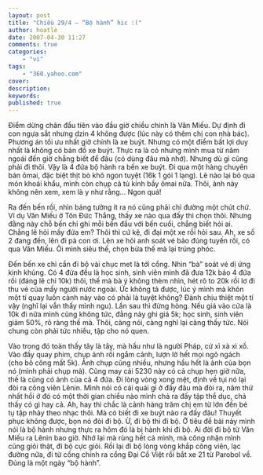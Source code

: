 ```yaml
---
layout: post
title: "Chiều 29/4 – “Bộ hành” hic :("
author: hoatle
date: 2007-04-30 11:27
comments: true
categories:
    - "vi"
tags:
    - "360.yahoo.com"
cover:
description:
keywords:
published: true
---
```


Điểm dừng chân đầu tiên vào đầu giờ chiều chính là Văn Miếu. Dự định đi con ngựa sắt nhưng dzin 4
không được (lúc này có thêm chị con nhà bác). Phương án tối ưu nhất giờ chính là xe buýt. Nhưng có
một điểm bất lợi duy nhất là không có bản đồ xe buýt. Thực ra là có nhưng mình mua từ năm ngoái đến
giờ chẳng biết để đâu (có dùng đâu mà nhớ). Nhưng dù gì cũng phải đi thôi. Vậy là 4 đứa bộ hành ra
bến xe buýt. Đi qua một hàng chuyên bán ômai, đặc biệt thịt bò khô ngon tuyệt (16k 1 gói 1 lạng).
Lẽ nào lại bỏ qua món khoái khẩu, mình còn chụp cả tủ kính bầy ômai nữa. Thôi, ảnh này không nên
xem, xem là y như rằng… Ngon quá!

<!-- more -->

Ra đến bến rồi, nhìn bảng tưởng ít ra nó cũng phải chỉ đường một chút chứ. Ví dụ Văn Miếu ở Tôn Đức
Thắng, thấy xe nào qua đấy thì chọn thôi. Nhưng đằng này chỗ bến chỉ ghi mỗi bến đầu với bến cuối,
chẳng biết hỏi ai. Chẳng lẽ hỏi mấy đứa em? Thôi thì cứ kệ, đi đại một xe rồi hỏi sau. Ah, xe số 2
đang đến, lên đi pà con ơi. Lên xe hỏi anh soát vé bảo đúng tuyến rồi, có qua Văn Miếu. Ôi mình siêu
thế, chọn bừa thế mà lại trúng phóc.

Đến bến xe chỉ cần đi bộ vài chục met là tới cổng. Nhìn “bà” soát vé dị ứng kinh khủng. Có 4 đứa đều
là học sinh, sinh viên mình đã đưa 12k bảo 4 đứa rồi (đáng lẽ chỉ 10k) thôi, thế mà bà ý không thèm
nhìn, hét rõ to 20k rồi lơ đi thu vé của mấy người nước ngoài. Ức không tả được, lúc ý mình mà khôn
một tí quay luôn cảnh này vào có phải là tuyệt không? Đành chịu thiệt một tí vậy (nghĩ lại vẫn thấy
mình ngu). Lần sau thì đừng hòng. Nếu giá vào cửa là 10k đi nữa mình cũng không tức, đằng này ghi
giá 5k; học sinh, sinh viên giảm 50%, rõ ràng thế mà. Thôi, càng nói, càng nghĩ lại càng thấy tức.
Nói chung còn phải tức nhiều, tập cho nó quen.

Vào trong đó toàn thấy tây là tây, mà hầu như là người Pháp, cứ xì xà xì xồ. Vào đấy quay phim,
chụp ảnh rồi ngắm cảnh, lượn lờ hết mọi ngõ ngách (cho bõ công mất 5k). Ảnh chụp cũng nhiều, nhưng
hầu hết là ảnh của bọn nó (mình phải chụp mà). Cũng may cái 5230 này có cả chụp hẹn giờ nữa, thế là
cũng có ảnh của cả 4 đứa. Đi lòng vòng xong mệt, định về tụi nó lại đòi ra công viên Lênin. Mình nói
có cái quái gì ở đấy đâu mà đòi ra, năm thứ nhất hồi ở đó có một thời gian chiều nào mình chả ra đấy
tập thể dục, chả thấy có gì hay cả. Ah, hay thì chắc là cảnh hàng trăm chị em từ lớn đến bé tụ tập
nhảy theo nhạc thôi. Mà có biết đi xe buýt nào ra đấy đâu! Thuyết phục không được, bọn nó đòi đi bộ.
Ừ, đi bộ thì đi bộ. Ở tiêu đề bài này mình nói là bộ hành nhưng thực ra hôm đó là bị hành khi đi bộ.
Ai đời đi bộ từ Văn Miếu ra Lênin bao giờ. Nhớ lại mà rùng hết cả mình, mà công nhận mình cũng giỏi
thật, đi bộ cực giỏi. Rồi lại đi bộ lòng vòng khắp công viên, lạc đường nữa, đi từ cổng chính ra
cổng Đại Cồ Việt rồi bắt xe 21 từ Parobol về. Đúng là một ngày “bộ hành”.
